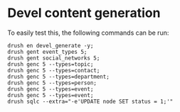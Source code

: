 # Devel content generation

To easily test this, the following commands can be run:

```
drush en devel_generate -y;
drush gent event_types 5;
drush gent social_networks 5;
drush genc 5 --types=topic;
drush genc 5 --types=contact;
drush genc 5 --types=department;
drush genc 5 --types=person;
drush genc 5 --types=event;
drush genc 5 --types=event;
drush sqlc --extra="-e'UPDATE node SET status = 1;'"
```

